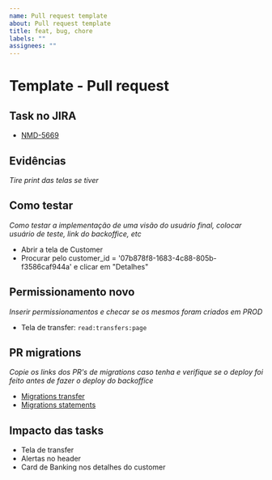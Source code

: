 ```yaml
---
name: Pull request template
about: Pull request template
title: feat, bug, chore
labels: ""
assignees: ""
---
```


# Template - Pull request

## Task no JIRA

- [NMD-5669](https://outinvest.atlassian.net/browse/NMD-5669)

## Evidências

_Tire print das telas se tiver_

## Como testar

_Como testar a implementação de uma visão do usuário final, colocar usuário de teste, link do backoffice, etc_

- Abrir a tela de Customer
- Procurar pelo customer_id = '07b878f8-1683-4c88-805b-f3586caf944a' e clicar em "Detalhes"

## Permissionamento novo

_Inserir permissionamentos e checar se os mesmos foram criados em PROD_

- Tela de transfer: `read:transfers:page`

## PR migrations

_Copie os links dos PR's de migrations caso tenha e verifique se o deploy foi feito antes de fazer o deploy do backoffice_

- [Migrations transfer](https://github.com/nomad-bank/nomad_migrations/pull/563)
- [Migrations statements](https://github.com/nomad-bank/nomad_migrations/pull/563)

## Impacto das tasks

- Tela de transfer
- Alertas no header
- Card de Banking nos detalhes do customer
